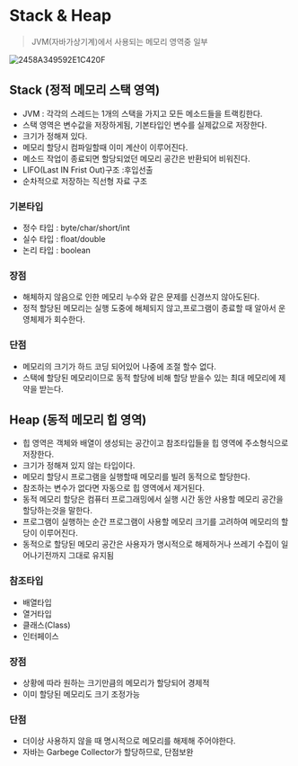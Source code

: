 # Stack & Heap
> JVM(자바가상기계)에서 사용되는 메모리 영역중 일부

![2458A349592E1C420F](https://user-images.githubusercontent.com/60641307/75226778-433c1500-57f0-11ea-840b-e4d0a2925d68.gif)

## Stack (정적 메모리 스택 영역)
- JVM : 각각의 스레드는 1개의 스택을 가지고 모든 메소드들을 트랙킹한다.
- 스택 영역은 변수값을 저장하게됨, 기본타입인 변수를 실제값으로 저장한다.
- 크기가 정해져 있다.
- 메모리 할당시 컴파일할때 이미 계산이 이루어진다.
- 메소드 작업이 종료되면 할당되었던 메모리 공간은 반환되어 비워진다.
- LIFO(Last IN Frist Out)구조 :후입선출
- 순차적으로 저장하는 직선형 자료 구조 
### 기본타입
- 정수 타입 : byte/char/short/int
- 실수 타입 : float/double
- 논리 타입 : boolean
### 장점
- 해체하지 않음으로 인한 메모리 누수와 같은 문제를 신경쓰지 않아도된다.
- 정적 할당된 메모리는 실행 도중에 해체되지 않고,프로그램이 종료할 때 알아서 운영체제가 회수한다.
### 단점
- 메모리의 크기가 하드 코딩 되어있어 나중에 조절 할수 없다.
- 스택에 할당된 메모리이므로 동적 할당에 비해 할당 받을수 있는 최대 메모리에 제약을 받는다.

## Heap (동적 메모리 힙 영역)
- 힙 영역은 객체와 배열이 생성되는 공간이고 참조타입들을 힙 영역에 주소형식으로 저장한다.
- 크기가 정해져 있지 않는 타입이다.
- 메모리 할당시 프로그램을 실행할때 메모리를 빌려 동적으로 할당한다.
- 참조하는 변수가 없다면 자동으로 힙 영역에서 제거된다.
- 동적 메모리 할당은 컴퓨터 프로그래밍에서 실행 시간 동안 사용할 메모리 공간을 할당하는것을 말한다.
- 프로그램이 실행하는 순간 프로그램이 사용할 메모리 크기를 고려하여 메모리의 할당이 이루어진다.
- 동적으로 할당된 메모리 공간은 사용자가 명시적으로 해제하거나 쓰레기 수집이 일어나기전까지 그대로 유지됨

### 참조타입
- 배열타입
- 열거타입
- 클래스(Class)
- 인터페이스

### 장점
- 상황에 따라 원하는 크기만큼의 메모리가 할당되어 경제적
- 이미 할당된 메모리도 크기 조정가능

### 단점
- 더이상 사용하지 않을 때 명시적으로 메모리를 해제해 주어야한다.
- 자바는 Garbege Collector가 할당하므로, 단점보완

